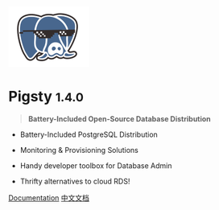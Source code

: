 ![logo](_media/icon.svg)

# Pigsty <small>1.4.0</small>

> <b>Battery-Included Open-Source Database Distribution</b>

- Battery-Included PostgreSQL Distribution

- Monitoring & Provisioning Solutions

- Handy developer toolbox for Database Admin 

- Thrifty alternatives to cloud RDS!



[Documentation](#pigsty)
[中文文档](zh-cn/)
